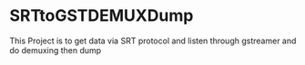 # SRTtoGSTDEMUXDump
This Project is to get data via SRT protocol and listen through gstreamer  and do demuxing then dump
